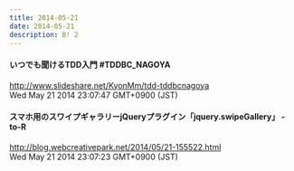 ```yaml
---
title: 2014-05-21
date: 2014-05-21
description: B! 2
---
```


#### いつでも聞けるTDD入門 #TDDBC_NAGOYA
http://www.slideshare.net/KyonMm/tdd-tddbcnagoya<br>
Wed May 21 2014 23:07:47 GMT+0900 (JST)<br>


#### スマホ用のスワイプギャラリーjQueryプラグイン「jquery.swipeGallery」 - to-R
http://blog.webcreativepark.net/2014/05/21-155522.html<br>
Wed May 21 2014 23:07:23 GMT+0900 (JST)<br>


